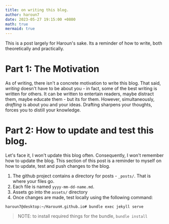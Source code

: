 ```yaml
---
title: on writing this blog.
author: haroun7
date: 2023-05-27 19:15:00 +0800
math: true
mermaid: true
---
```

This is a post largely for Haroun's sake. Its a reminder of how to write, both theoretically and practically.

# Part 1: The Motivation
As of writing, there isn't a concrete motivation to write this blog.
That said, _writing_ doesn't have to be about you - in fact, some of the best writing is written for others. It can be written to entertain readers, maybe distract them, maybe educate them - but its for them.
However, simultaneously, _drafting_ is about you and your ideas. Drafting sharpens your thoughts, forces you to distill your knowledge.

# Part 2: How to update and test this blog.
Let's face it, I won't update this blog often. Consequently, I won't remember how to update the blog. This section of this post is a reminder to myself on how to update, test and push changes to the blog.

1. The github project contains a directory for posts - `_posts/`. That is where your files go.
2. Each file is named `yyyy-mm-dd-name.md`.
3. Assets go into the `assets/` directory
4. Once changes are made, test locally using the following command:

```console
haroun7@desktop:~/HarounH.github.io# bundle exec jekyll serve
```

> NOTE: to install required things for the bundle, `bundle install`
